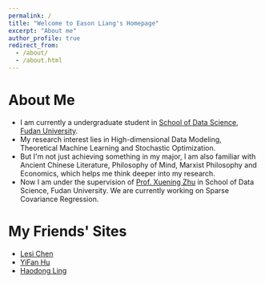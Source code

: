 ```yaml
---
permalink: /
title: "Welcome to Eason Liang's Homepage"
excerpt: "About me"
author_profile: true
redirect_from: 
  - /about/
  - /about.html
---
```

About Me
======
* I am currently a undergraduate student in [School of Data Science](http://www.sdspeople.fudan.edu.cn), [Fudan University](https://www.fudan.edu.cn/). 
* My research interest lies in High-dimensional Data Modeling, Theoretical Machine Learning and Stochastic Optimization.
* But I'm not just achieving something in my major, I am also familiar with Ancient Chinese Literature, Philosophy of Mind, Marxist Philosophy and Economics, which helps me think deeper into my research.
* Now I am under the supervision of [Prof. Xuening Zhu](https://xueningzhu.github.io) in School of Data Science, Fudan University. We are currently working on Sparse Covariance Regression.

My Friends' Sites
======
* [Lesi Chen](https://truenobility303.github.io)   
* [YiFan Hu](https://huyifan2001.github.io)
* [Haodong Ling](https://milanmarks.github.io)
